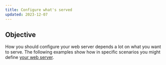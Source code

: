 ```yaml
---
title: Configure what's served
updated: 2023-12-07
---
```



## Objective  

How you should configure your web server depends a lot on what you want to serve.
The following examples show how in specific scenarios you might define [your web server](../app-reference.md#web).
